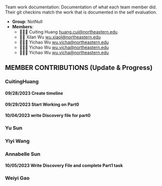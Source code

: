 Team work documentation: Documentation of what each team member did. Their git checkins match the work that is documented in the self evaluation.

- **Group**: NotNull
- **Members**:
  - 🧙🏻‍♀️ Cuiting Huang <huang.cui@northeastern.edu>
  - 🧙‍♂️ Xilan Wu <wu.xiaol@northeastern.edu>
  - 🧙🏻‍♀️ Yichao Wu <wu.yicha@northeastern.edu>
  - 🧙🏻‍♀️ Yichao Wu <wu.yicha@northeastern.edu>
  - 🧙🏻‍♀️ Yichao Wu <wu.yicha@northeastern.edu>

## MEMBER CONTRIBUTIONS (Update & Progress)


### CuitingHuang

#### 09/28/2023 Create timeline
#### 09/29/2023 Start Working on Part0 
#### 10/04/2023 write Discovery file for part0


### Yu Sun
### Yiyi Wang
### Annabelle Sun
#### 10/05/2023 Write Discovery File and complete Part1 task
### Weiyi Gao
